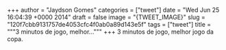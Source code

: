 
+++
author = "Jaydson Gomes"
categories = ["tweet"]
date = "Wed Jun 25 16:04:39 +0000 2014"
draft = false
image = "{TWEET_IMAGE}"
slug = "120f7cbb9131757de4053cfc4f0ab0a89d143e5f"
tags = ["tweet"]
title = """3 minutos de jogo, melhor..."""
+++
3 minutos de jogo, melhor jogo da copa.
